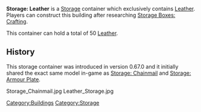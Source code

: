 **Storage: Leather** is a [Storage](Storage.md "wikilink") container which
exclusively contains [Leather](Leather.md "wikilink"). Players can
construct this building after researching [Storage Boxes:
Crafting](Storage_Boxes:_Crafting "wikilink").

This container can hold a total of 50 [Leather](Leather.md "wikilink").

## History

This storage container was introduced in version 0.67.0 and it initially
shared the exact same model in-game as [Storage:
Chainmail](Storage:_Chainmail "wikilink") and [Storage: Armour
Plate](Storage:_Armour_Plate "wikilink").

Storage_Chainmail.jpg Leather_Storage.jpg

[Category:Buildings](Category:Buildings "wikilink")
[Category:Storage](Category:Storage "wikilink")